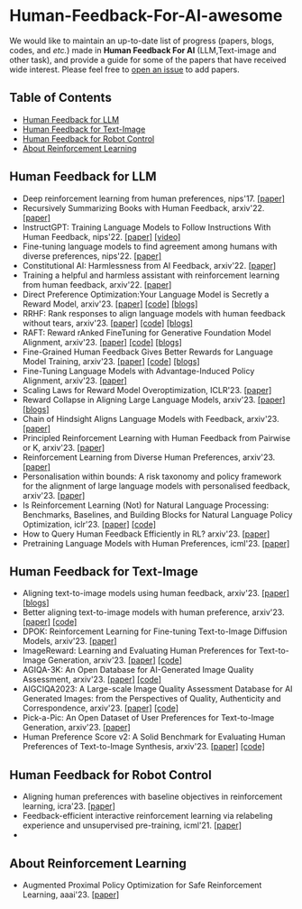 # Human-Feedback-For-AI-awesome
We would like to maintain an up-to-date list of progress (papers, blogs, codes, and *etc.*) made in **Human Feedback For AI** (LLM,Text-image and other task), and provide a guide for some of the papers that have received wide interest.
Please feel free to [open an issue](Fhujinwu/Human-Feedback-For-LLM-awesome) to add papers.

## <a name="toc">Table of Contents</a>

- <a href="#human-feedback-LLM">Human Feedback for LLM</a>
- <a href="#human-feedback-Text-image">Human Feedback for Text-Image</a>
- <a href="#human-feedback-Robot-control">Human Feedback for Robot Control</a>
- <a href="#about-RL">About Reinforcement Learning</a>

## <a name="human-feedback-LLM">Human Feedback for LLM</a>
* Deep reinforcement learning from human preferences, nips'17. [[paper]](https://proceedings.neurips.cc/paper_files/paper/2017/file/d5e2c0adad503c91f91df240d0cd4e49-Paper.pdf)
* Recursively Summarizing Books with Human Feedback, arxiv'22. [[paper]](https://arxiv.org/pdf/2109.10862.pdf)
* InstructGPT: Training Language Models to Follow Instructions With Human Feedback, nips'22. [[paper]](https://proceedings.neurips.cc/paper_files/paper/2022/file/b1efde53be364a73914f58805a001731-Paper-Conference.pdf) [[video]](https://www.bilibili.com/video/BV1hd4y187CR/)
* Fine-tuning language models to find agreement among humans with diverse preferences, nips'22. [[paper]](https://proceedings.neurips.cc/paper_files/paper/2022/file/f978c8f3b5f399cae464e85f72e28503-Paper-Conference.pdf)
* Constitutional AI: Harmlessness from AI Feedback, arxiv'22. [[paper]](https://arxiv.org/pdf/2212.08073.pdf)
* Training a helpful and harmless assistant with reinforcement learning from human feedback, arxiv'22. [[paper]](https://arxiv.org/pdf/2204.05862.pdf)
* Direct Preference Optimization:Your Language Model is Secretly a Reward Model, arxiv'23. [[paper]](https://arxiv.org/pdf/2305.18290.pdf) [[code]](https://github.com/eric-mitchell/direct-preference-optimization) [[blogs]](https://zhuanlan.zhihu.com/p/634705904)
* RRHF: Rank responses to align language models with human feedback without tears, arxiv'23. [[paper]](https://arxiv.org/pdf/2304.05302.pdf) [[code]](https://github.com/GanjinZero/RRHF) [[blogs]](https://mp.weixin.qq.com/s/MiToPmFuNXY9wJcKH7pZPw)
* RAFT: Reward rAnked FineTuning for Generative Foundation Model Alignment, arxiv'23. [[paper]](https://arxiv.org/pdf/2304.06767.pdf) [[code]](https://github.com/OptimalScale/LMFlow) [[blogs]](https://mp.weixin.qq.com/s/rhO0bE8CCQsQzsH3kdTbCA)
* Fine-Grained Human Feedback Gives Better Rewards for Language Model Training, arxiv'23. [[paper]](https://arxiv.org/pdf/2306.01693.pdf) [[code]](https://github.com/allenai/FineGrainedRLHF) [[blogs]](https://mp.weixin.qq.com/s/iqf6Tw2iyYNAUoAj3f1MNw)
* Fine-Tuning Language Models with Advantage-Induced Policy Alignment, arxiv'23. [[paper]](https://arxiv.org/pdf/2306.02231.pdf)
* Scaling Laws for Reward Model Overoptimization, ICLR'23. [[paper]](https://proceedings.mlr.press/v202/gao23h/gao23h.pdf)
* Reward Collapse in Aligning Large Language Models, arxiv'23. [[paper]](https://arxiv.org/pdf/2305.17608.pdf) [[blogs]](https://mp.weixin.qq.com/s/REqLcA9CMEM8M7DYZpuC-Q)
* Chain of Hindsight Aligns Language Models with Feedback, arxiv'23. [[paper]](https://arxiv.org/pdf/2302.02676.pdf)
* Principled Reinforcement Learning with Human Feedback from Pairwise or K, arxiv'23. [[paper]](https://arxiv.org/pdf/2301.11270.pdf)
* Reinforcement Learning from Diverse Human Preferences, arxiv'23. [[paper]](https://arxiv.org/pdf/2301.11774.pdf)
* Personalisation within bounds: A risk taxonomy and policy framework for the alignment of large language models with personalised feedback, arxiv'23. [[paper]](https://arxiv.org/pdf/2303.05453.pdf)
* Is Reinforcement Learning (Not) for Natural Language Processing: Benchmarks, Baselines, and Building Blocks for Natural Language Policy Optimization, iclr'23. [[paper]](https://arxiv.org/pdf/2210.01241.pdf) [[code]](https://github.com/allenai/RL4LMs)
* How to Query Human Feedback Efficiently in RL? arxiv'23. [[paper]](https://arxiv.org/pdf/2305.18505.pdf)
* Pretraining Language Models with Human Preferences, icml'23. [[paper]](https://proceedings.mlr.press/v202/korbak23a/korbak23a.pdf)

## <a name="human-feedback-Text-image">Human Feedback for Text-Image</a>
* Aligning text-to-image models using human feedback, arxiv'23. [[paper]](https://arxiv.org/pdf/2302.12192.pdf)  [[blogs]](https://mp.weixin.qq.com/s/FrqpybryiJ-ikO4ZVeISIg)
* Better aligning text-to-image models with human preference, arxiv'23. [[paper]](https://arxiv.org/pdf/2303.14420.pdf) [[code]](https://github.com/tgxs002/align_sd)
* DPOK: Reinforcement Learning for Fine-tuning Text-to-Image Diffusion Models, arxiv'23. [[paper]](https://arxiv.org/pdf/2305.16381.pdf)
* ImageReward: Learning and Evaluating Human Preferences for Text-to-Image Generation, arxiv'23. [[paper]](https://arxiv.org/pdf/2304.05977.pdf) [[code]](https://github.com/THUDM/ImageReward)
* AGIQA-3K: An Open Database for AI-Generated Image Quality Assessment, arxiv'23. [[paper]](https://arxiv.org/pdf/2306.04717.pdf) [[code]](https://github.com/lcysyzxdxc/AGIQA-3k-Database?utm_source=catalyzex.com)
* AIGCIQA2023: A Large-scale Image Quality Assessment Database for AI Generated Images: from the Perspectives of Quality, Authenticity and Correspondence, arxiv'23. [[paper]](https://arxiv.org/pdf/2307.00211.pdf) [[code]](https://github.com/wangjiarui153/AIGCIQA2023)
* Pick-a-Pic: An Open Dataset of User Preferences for Text-to-Image Generation, arxiv'23. [[paper]](https://arxiv.org/pdf/2305.01569.pdf)
* Human Preference Score v2: A Solid Benchmark for Evaluating Human Preferences of Text-to-Image Synthesis, arxiv'23. [[paper]](https://arxiv.org/pdf/2306.09341.pdf) [[code]](https://github.com/tgxs002/HPSv2)

## <a name="human-feedback-Robot-control">Human Feedback for Robot Control</a>
* Aligning human preferences with baseline objectives in reinforcement learning, icra'23. [[paper]](https://www.diva-portal.org/smash/get/diva2:1744884/FULLTEXT01.pdf)
* Feedback-efficient interactive reinforcement learning via relabeling experience and unsupervised pre-training, icml'21. [[paper]](https://proceedings.mlr.press/v139/lee21i.html)
* 

## <a name="about-RL">About Reinforcement Learning</a>
* Augmented Proximal Policy Optimization for Safe Reinforcement Learning, aaai'23. [[paper]](https://ojs.aaai.org/index.php/AAAI/article/view/25888)
